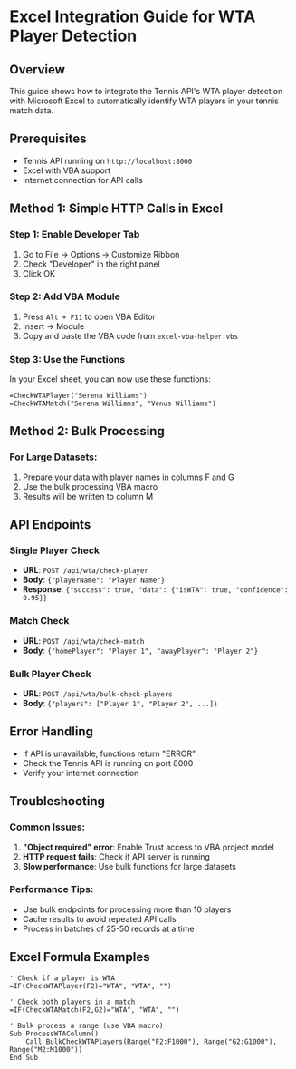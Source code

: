# Excel Integration Guide for WTA Player Detection

## Overview
This guide shows how to integrate the Tennis API's WTA player detection with Microsoft Excel to automatically identify WTA players in your tennis match data.

## Prerequisites
- Tennis API running on `http://localhost:8000`
- Excel with VBA support
- Internet connection for API calls

## Method 1: Simple HTTP Calls in Excel

### Step 1: Enable Developer Tab
1. Go to File → Options → Customize Ribbon
2. Check "Developer" in the right panel
3. Click OK

### Step 2: Add VBA Module
1. Press `Alt + F11` to open VBA Editor
2. Insert → Module
3. Copy and paste the VBA code from `excel-vba-helper.vbs`

### Step 3: Use the Functions
In your Excel sheet, you can now use these functions:

```excel
=CheckWTAPlayer("Serena Williams")
=CheckWTAMatch("Serena Williams", "Venus Williams")
```

## Method 2: Bulk Processing

### For Large Datasets:
1. Prepare your data with player names in columns F and G
2. Use the bulk processing VBA macro
3. Results will be written to column M

## API Endpoints

### Single Player Check
- **URL**: `POST /api/wta/check-player`
- **Body**: `{"playerName": "Player Name"}`
- **Response**: `{"success": true, "data": {"isWTA": true, "confidence": 0.95}}`

### Match Check
- **URL**: `POST /api/wta/check-match`
- **Body**: `{"homePlayer": "Player 1", "awayPlayer": "Player 2"}`

### Bulk Player Check
- **URL**: `POST /api/wta/bulk-check-players`
- **Body**: `{"players": ["Player 1", "Player 2", ...]}`

## Error Handling
- If API is unavailable, functions return "ERROR"
- Check the Tennis API is running on port 8000
- Verify your internet connection

## Troubleshooting

### Common Issues:
1. **"Object required" error**: Enable Trust access to VBA project model
2. **HTTP request fails**: Check if API server is running
3. **Slow performance**: Use bulk functions for large datasets

### Performance Tips:
- Use bulk endpoints for processing more than 10 players
- Cache results to avoid repeated API calls
- Process in batches of 25-50 records at a time

## Excel Formula Examples

```excel
' Check if a player is WTA
=IF(CheckWTAPlayer(F2)="WTA", "WTA", "")

' Check both players in a match
=IF(CheckWTAMatch(F2,G2)="WTA", "WTA", "")

' Bulk process a range (use VBA macro)
Sub ProcessWTAColumn()
    Call BulkCheckWTAPlayers(Range("F2:F1000"), Range("G2:G1000"), Range("M2:M1000"))
End Sub
```
